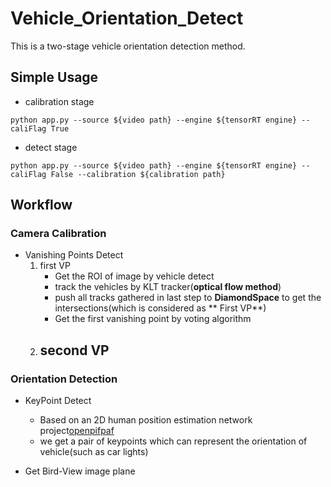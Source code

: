 # Vehicle_Orientation_Detect

This is a two-stage vehicle orientation detection method.

## Simple Usage

- calibration stage

```shell
python app.py --source ${video path} --engine ${tensorRT engine} --caliFlag True
```

- detect stage

```shell
python app.py --source ${video path} --engine ${tensorRT engine} --caliFlag False --calibration ${calibration path}
```

## Workflow

### Camera Calibration

- Vanishing Points Detect
    1. first VP
        - Get the ROI of image by vehicle detect
        - track the vehicles by KLT tracker(**optical flow method**)
        - push all tracks gathered in last step to **DiamondSpace** to get the intersections(which is considered as **
          First VP**)
        - Get the first vanishing point by voting algorithm
    2. second VP
       - 

### Orientation Detection

- KeyPoint Detect
    - Based on an 2D human position estimation network project[openpifpaf](https://github.com/openpifpaf/openpifpaf)
    - we get a pair of keypoints which can represent the orientation of vehicle(such as car lights)

- Get Bird-View image plane